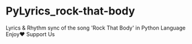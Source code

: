 # PyLyrics_rock-that-body
Lyrics &amp; Rhythm sync of the song 'Rock That Body' in Python Language
Enjoy❤️
Support Us
